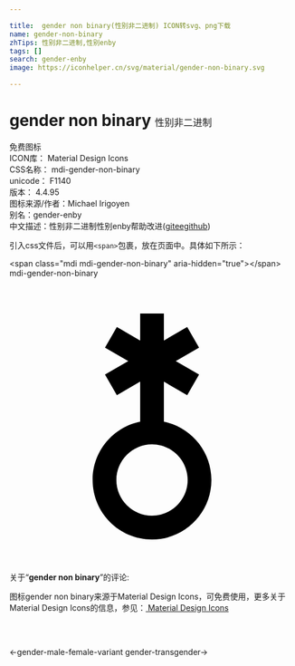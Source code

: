 ```yaml
---

title:  gender non binary(性别非二进制) ICON转svg、png下载
name: gender-non-binary
zhTips: 性别非二进制,性别enby
tags: []
search: gender-enby
image: https://iconhelper.cn/svg/material/gender-non-binary.svg

---
```


# gender non binary  <small style="font-size: 60%;font-weight: 100">性别非二进制</small>


<div class="detail-page">
<p>
<span><span class="badge-success badge">免费图标</span> </span>
<br/>
<span>
ICON库：
<span class="badge-secondary badge">Material Design Icons</span> 
</span>
<br/>
<span>
CSS名称：
<span class="badge-secondary badge">mdi-gender-non-binary</span> 
</span>
<br/>
<span>
unicode：
<span class="badge-secondary badge">F1140</span> 
<copy-btn content='F1140' btn-title=""></copy-btn>
<copy-btn :content='String.fromCodePoint(parseInt("F1140", 16))' btn-title="复制U"></copy-btn>
</span>
<br/>
<span>
版本：
<span class="badge-secondary badge">4.4.95</span> 
</span>
<br/>
<span>图标来源/作者：<span class="badge-light badge">Michael Irigoyen</span></span> 
<br/>
<span>别名：<span class="badge-light badge">gender-enby</span></span><br/><span class="zh-detail">中文描述：<span class="badge-primary badge">性别非二进制</span><span class="badge-primary badge">性别enby</span><span class="help-link"><span>帮助改进</span>(<a href="https://gitee.com/liuwave/icon-helper/edit/master/json/material/gender-non-binary.json" target="_blank" rel="noopener noreferrer">gitee</a><a href="https://github.com/liuwave/icon-helper/edit/master/json/material/gender-non-binary.json" target="_blank" rel="noopener noreferrer">github</a></span>)</span><br/>
</p>
</div>
<div class="alert alert-dark">
  <i class="mdi mdi-gender-non-binary mdi-48px"></i>
  <i class="mdi mdi-gender-non-binary mdi-36px"></i>
  <i class="mdi mdi-gender-non-binary mdi-24px"></i>
  <i class="mdi mdi-gender-non-binary mdi-18px"></i>
</div>
<div>
  <p>引入css文件后，可以用<code>&lt;span&gt;</code>包裹，放在页面中。具体如下所示：    
  </p>
  <div class="alert alert-primary" style="font-size: 14px">
    &lt;span class="mdi mdi-gender-non-binary" aria-hidden="true"&gt;&lt;/span&gt;
    <copy-btn content='<span class="mdi mdi-gender-non-binary" aria-hidden="true"></span>'></copy-btn>
  </div>
  <div class="alert alert-secondary">
    <i class="mdi mdi-gender-non-binary"
    style="font-size: 24px"
    aria-hidden="true"></i> mdi-gender-non-binary
    <copy-btn content="mdi-gender-non-binary" btn-title="复制图标名称"></copy-btn>
  </div>
</div>
<div id="svg" class="svg-wrap">
<svg xmlns="http://www.w3.org/2000/svg" viewBox="0 0 24 24"><path d="M13 3H11V5.27L9.04 4.13L8.04 5.87L10 7L8.04 8.13L9.04 9.87L11 8.73V12.1C8.72 12.56 7 14.58 7 17C7 19.76 9.24 22 12 22S17 19.76 17 17C17 14.58 15.28 12.56 13 12.1V8.73L14.96 9.87L15.96 8.13L14 7L15.96 5.87L14.96 4.13L13 5.27V3M12 20C10.35 20 9 18.65 9 17S10.35 14 12 14 15 15.35 15 17 13.65 20 12 20Z" /></svg>
</div>
<detail full-name='mdi-gender-non-binary'></detail>
<div class="icon-detail__container">
<p>关于“<b>gender non binary</b>”的评论:</p>
</div>
<Vssue title="关于“gender non binary”的评论" />    
<div><p>图标gender non binary来源于Material Design Icons，可免费使用，更多关于 Material Design Icons的信息，参见：<a target="_blank" href="https://iconhelper.cn/material.html"> Material Design Icons</a>
</p></div>

<div style="padding:2rem 0 " class="page-nav"><p class="inner"><span class="prev">←<router-link to="/icon/gender-male-female-variant.html">gender-male-female-variant</router-link></span> <span class="next"><router-link to="/icon/gender-transgender.html">gender-transgender</router-link>→</span></p></div>

